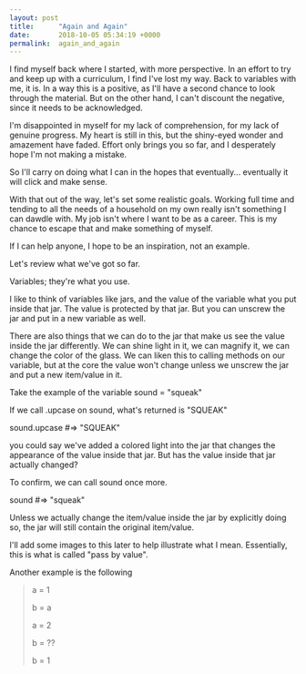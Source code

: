 ```yaml
---
layout: post
title:      "Again and Again"
date:       2018-10-05 05:34:19 +0000
permalink:  again_and_again
---
```



I find myself back where I started, with more perspective.  In an effort to try and keep up with a curriculum, I find I've lost my way.  Back to variables with me, it is.  In a way this is a positive, as I'll have a second chance to look through the material.  But on the other hand, I can't discount the negative, since it needs to be acknowledged.

I'm disappointed in myself for my lack of comprehension, for my lack of genuine progress.  My heart is still in this, but the shiny-eyed wonder and amazement have faded.  Effort only brings you so far, and I desperately hope I'm not making a mistake.

So I'll carry on doing what I can in the hopes that eventually... eventually it will click and make sense.

With that out of the way, let's set some realistic goals.  Working full time and tending to all the needs of a household on my own really isn't something I can dawdle with.  My job isn't where I want to be as a career.  This is my chance to escape that and make something of myself.

If I can help anyone, I hope to be an inspiration, not an example.

Let's review what we've got so far.

Variables; they're what you use.

I like to think of variables like jars, and the value of the variable what you put inside that jar.  The value is protected by that jar.  But you can unscrew the jar and put in a new variable as well.

There are also things that we can do to the jar that make us see the value inside the jar differently.  We can shine light in it, we can magnify it, we can change the color of the glass.  We can liken this to calling methods on our variable, but at the core the value won't change unless we unscrew the jar and put a new item/value in it.

Take the example of the variable sound = "squeak"

If we call .upcase on sound, what's returned is "SQUEAK" 

sound.upcase #=> "SQUEAK"

you could say we've added a colored light into the jar that changes the appearance of the value inside that jar.  But has the value inside that jar actually changed?

To confirm, we can call sound once more.

sound #=> "squeak"

Unless we actually change the item/value inside the jar by explicitly doing so, the jar will still contain the original item/value.

I'll add some images to this later to help illustrate what I mean.  Essentially, this is what is called "pass by value".  

Another example is the following

> a = 1
> 
> b = a
> 
> a = 2
> 
> b = ??
> 
> b = 1


